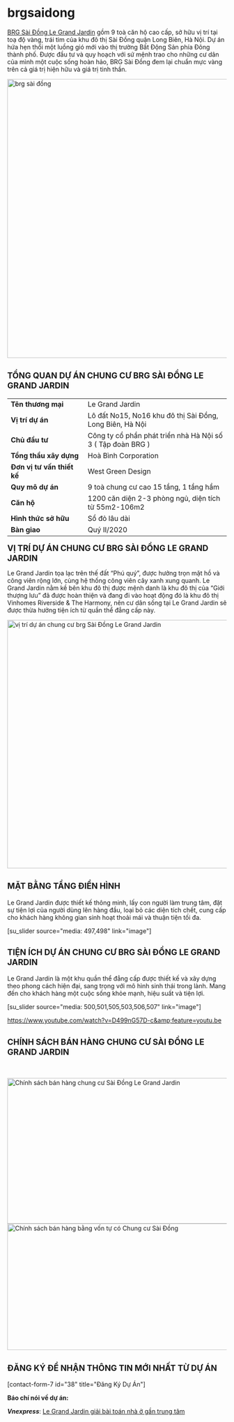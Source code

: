 # brgsaidong
<a href="https://phanrealty.com/chung-cu-brg-sai-dong-le-grand-jardin/">BRG Sài Đồng Le Grand Jardin</a> gồm 9 toà căn hộ cao cấp, sở hữu vị trí tại toạ độ vàng, trái tim của khu đô thị Sài Đồng quận Long Biên, Hà Nội. Dự án hứa hẹn thổi một luồng gió mới vào thị trường Bất Động Sản phía Đông thành phố. Được đầu tư và quy hoạch với sứ mệnh trao cho những cư dân của mình một cuộc sống hoàn hảo, BRG Sài Đồng đem lại chuẩn mực vàng trên cả giá trị hiện hữu và giá trị tinh thần.

<img class="aligncenter wp-image-492 size-full" src="https://phanrealty.com/wp-content/uploads/2019/09/Phoi-canh-chung-cu-sai-dong-le-grand-jardin.jpg" alt="brg sài đồng " width="1273" height="640" />
<h2><span style="font-size: 14pt;">TỔNG QUAN DỰ ÁN CHUNG CƯ BRG SÀI ĐỒNG LE GRAND JARDIN</span></h2>
<table>
<tbody>
<tr>
<td style="width: 266px;"><strong>Tên thương mại</strong></td>
<td style="width: 532px;">Le Grand Jardin</td>
</tr>
<tr>
<td style="width: 266px;"><strong>Vị trí dự án</strong></td>
<td style="width: 532px;">Lô đất No15, No16 khu đô thị Sài Đồng, Long Biên, Hà Nội</td>
</tr>
<tr>
<td style="width: 266px;"><strong>Chủ đầu tư</strong></td>
<td style="width: 532px;">Công ty cổ phần phát triển nhà Hà Nội số 3 ( Tập đoàn BRG )</td>
</tr>
<tr>
<td style="width: 266px;"><strong>Tổng thầu xây dựng</strong></td>
<td style="width: 532px;">Hoà Bình Corporation</td>
</tr>
<tr>
<td style="width: 266px;"><strong>Đơn vị tư vấn thiết kế</strong></td>
<td style="width: 532px;">West Green Design</td>
</tr>
<tr>
<td style="width: 266px;"><strong>Quy mô dự án</strong></td>
<td style="width: 532px;">9 toà chung cư cao 15 tầng, 1 tầng hầm</td>
</tr>
<tr>
<td style="width: 266px;"><strong>Căn hộ</strong></td>
<td style="width: 532px;">1200 căn diện 2-3 phòng ngủ, diện tích từ 55m2-106m2</td>
</tr>
<tr>
<td style="width: 266px;"><strong>Hình thức sở hữu</strong></td>
<td style="width: 532px;">Sổ đỏ lâu dài</td>
</tr>
<tr>
<td style="width: 266px;"><strong>Bàn giao</strong></td>
<td style="width: 532px;">Quý II/2020</td>
</tr>
</tbody>
</table>
<span style="font-size: 14pt;"><strong>VỊ TRÍ DỰ ÁN CHUNG CƯ BRG SÀI ĐỒNG LE GRAND JARDIN</strong></span>

Le Grand Jardin tọa lạc trên thế đất “Phú quý”, được hưởng trọn mặt hồ và công viên rộng lớn, cùng hệ thống công viên cây xanh xung quanh. Le Grand Jardin nằm kề bên khu đô thị được mệnh danh là khu đô thị của “Giới thượng lưu” đã được hoàn thiện và đang đi vào hoạt động đó là khu đô thị Vinhomes Riverside &amp; The Harmony, nên cư dân sống tại Le Grand Jardin sẽ được thừa hưởng tiện ích từ quần thể đẳng cấp này.

<img class="aligncenter wp-image-496 size-full" src="https://phanrealty.com/wp-content/uploads/2019/09/vi-tri-chung-cu-sai-dong-le-grand-jardin.jpg" alt="vị trí dự án chung cư brg Sài Đồng Le Grand Jardin" width="1000" height="570" />
<h2><strong><span style="font-size: 14pt;">MẶT BẰNG TẨNG ĐIỂN HÌNH</span></strong></h2>
Le Grand Jardin được thiết kế thông minh, lấy con người làm trung tâm, đặt sự tiện lợi của người dùng lên hàng đầu, loại bỏ các diện tích chết, cung cấp cho khách hàng không gian sinh hoạt thoải mái và thuận tiện tối đa.

[su_slider source="media: 497,498" link="image"]
<h2><span style="font-size: 14pt;">TIỆN ÍCH DỰ ÁN CHUNG CƯ BRG SÀI ĐỒNG LE GRAND JARDIN</span></h2>
Le Grand Jardin là một khu quần thể đẳng cấp được thiết kế và xây dựng theo phong cách hiện đại, sang trọng với mô hình sinh thái trong lành. Mang đến cho khách hàng một cuộc sống khỏe mạnh, hiệu suất và tiện lợi.

[su_slider source="media: 500,501,505,503,506,507" link="image"]

https://www.youtube.com/watch?v=D499nG57D-c&amp;feature=youtu.be
<h2><span style="font-size: 14pt;">CHÍNH SÁCH BÁN HÀNG CHUNG CƯ SÀI ĐỒNG LE GRAND JARDIN</span></h2>
&nbsp;

<img class="aligncenter wp-image-509 size-full" src="https://phanrealty.com/wp-content/uploads/2019/09/CSBH-TT-Theo-Tiến-Độ.jpg" alt="Chính sách bán hàng chung cư Sài Đồng Le Grand Jardin" width="826" height="334" /> <img class="aligncenter wp-image-510 size-full" src="https://phanrealty.com/wp-content/uploads/2019/09/CSBH-TTS.jpg" alt="Chính sách bán hàng bằng vốn tự có Chung cư Sài Đồng" width="826" height="290" />
<h2><span style="font-size: 14pt;">ĐĂNG KÝ ĐỂ NHẬN THÔNG TIN MỚI NHẤT TỪ DỰ ÁN</span></h2>
[contact-form-7 id="38" title="Đăng Ký Dự Án"]

<strong>Báo chí nói về dự án:</strong>

<em><strong>Vnexpress</strong></em>: <a href="https://vnexpress.net/kinh-doanh/le-grand-jardin-giai-bai-toan-nha-o-gan-trung-tam-3986576.html?fbclid=IwAR2g0ryHxlTzaPMqjGv2J0VkDANpUWm9ziCTbJRFVMzrl1zytKzRuKA2cyQ">Le Grand Jardin giải bài toán nhà ở gần trung tâm</a>
